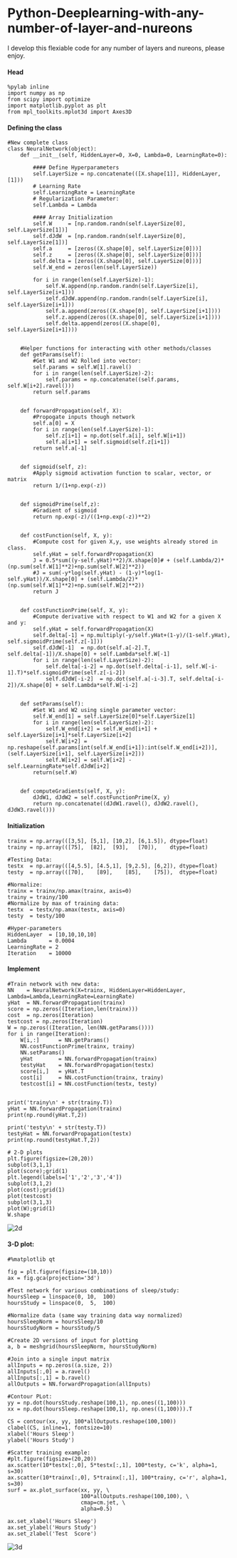 # Python-Deeplearning-with-any-number-of-layer-and-nureons
I develop this flexiable code for any number of layers and nureons, please enjoy.

#### Head
    %pylab inline
    import numpy as np
    from scipy import optimize
    import matplotlib.pyplot as plt
    from mpl_toolkits.mplot3d import Axes3D
 
 #### Defining the class
    #New complete class
    class NeuralNetwork(object):
        def __init__(self, HiddenLayer=0, X=0, Lambda=0, LearningRate=0):  

            #### Define Hyperparameters
            self.LayerSize = np.concatenate(([X.shape[1]], HiddenLayer, [1]))
            # Learning Rate
            self.LearningRate = LearningRate
            # Regularization Parameter:
            self.Lambda = Lambda

            #### Array Initialization
            self.W     = [np.random.randn(self.LayerSize[0], self.LayerSize[1])]
            self.dJdW  = [np.random.randn(self.LayerSize[0], self.LayerSize[1])]
            self.a     = [zeros((X.shape[0], self.LayerSize[0]))]
            self.z     = [zeros((X.shape[0], self.LayerSize[0]))]
            self.delta = [zeros((X.shape[0], self.LayerSize[0]))]              
            self.W_end = zeros(len(self.LayerSize)) 

            for i in range(len(self.LayerSize)-1):
                self.W.append(np.random.randn(self.LayerSize[i], self.LayerSize[i+1]))
                self.dJdW.append(np.random.randn(self.LayerSize[i], self.LayerSize[i+1]))
                self.a.append(zeros((X.shape[0], self.LayerSize[i+1])))
                self.z.append(zeros((X.shape[0], self.LayerSize[i+1])))
                self.delta.append(zeros((X.shape[0], self.LayerSize[i+1])))


        #Helper functions for interacting with other methods/classes
        def getParams(self):
            #Get W1 and W2 Rolled into vector:
            self.params = self.W[1].ravel()
            for i in range(len(self.LayerSize)-2):
                self.params = np.concatenate((self.params, self.W[i+2].ravel()))
            return self.params


        def forwardPropagation(self, X):
            #Propogate inputs though network
            self.a[0] = X
            for i in range(len(self.LayerSize)-1):
                self.z[i+1] = np.dot(self.a[i], self.W[i+1])
                self.a[i+1] = self.sigmoid(self.z[i+1])
            return self.a[-1]


        def sigmoid(self, z):
            #Apply sigmoid activation function to scalar, vector, or matrix
            return 1/(1+np.exp(-z))


        def sigmoidPrime(self,z):
            #Gradient of sigmoid
            return np.exp(-z)/((1+np.exp(-z))**2)


        def costFunction(self, X, y):
            #Compute cost for given X,y, use weights already stored in class.
            self.yHat = self.forwardPropagation(X)
            J = 0.5*sum((y-self.yHat)**2)/X.shape[0]# + (self.Lambda/2)*(np.sum(self.W[1]**2)+np.sum(self.W[2]**2))
            #J = sum(-y*log(self.yHat) - (1-y)*log(1-self.yHat))/X.shape[0] + (self.Lambda/2)*(np.sum(self.W[1]**2)+np.sum(self.W[2]**2))
            return J


        def costFunctionPrime(self, X, y):
            #Compute derivative with respect to W1 and W2 for a given X and y:
            self.yHat = self.forwardPropagation(X)      
            self.delta[-1] = np.multiply(-y/self.yHat+(1-y)/(1-self.yHat), self.sigmoidPrime(self.z[-1]))
            self.dJdW[-1]  = np.dot(self.a[-2].T, self.delta[-1])/X.shape[0] + self.Lambda*self.W[-1]
            for i in range(len(self.LayerSize)-2):
                self.delta[-i-2] = np.dot(self.delta[-i-1], self.W[-i-1].T)*self.sigmoidPrime(self.z[-i-2])
                self.dJdW[-i-2]  = np.dot(self.a[-i-3].T, self.delta[-i-2])/X.shape[0] + self.Lambda*self.W[-i-2]     


        def setParams(self):
            #Set W1 and W2 using single parameter vector:  
            self.W_end[1] = self.LayerSize[0]*self.LayerSize[1]
            for i in range(len(self.LayerSize)-2):
                self.W_end[i+2] = self.W_end[i+1] + self.LayerSize[i+1]*self.LayerSize[i+2]
                self.W[i+2] = np.reshape(self.params[int(self.W_end[i+1]):int(self.W_end[i+2])], (self.LayerSize[i+1], self.LayerSize[i+2]))
                self.W[i+2] = self.W[i+2] - self.LearningRate*self.dJdW[i+2]
            return(self.W)


        def computeGradients(self, X, y):
            dJdW1, dJdW2 = self.costFunctionPrime(X, y)
            return np.concatenate((dJdW1.ravel(), dJdW2.ravel(), dJdW3.ravel()))
            
#### Initialization
    trainx = np.array(([3,5], [5,1], [10,2], [6,1.5]), dtype=float)
    trainy = np.array(([75],  [82],  [93],   [70]),    dtype=float)

    #Testing Data:
    testx  = np.array(([4,5.5], [4.5,1], [9,2.5], [6,2]), dtype=float)
    testy  = np.array(([70],    [89],    [85],    [75]),  dtype=float)

    #Normalize:
    trainx = trainx/np.amax(trainx, axis=0)
    trainy = trainy/100
    #Normalize by max of training data:
    testx  = testx/np.amax(testx, axis=0)
    testy  = testy/100

    #Hyper-parameters
    HiddenLayer  = [10,10,10,10]
    Lambda       = 0.0004
    LearningRate = 2
    Iteration    = 10000


#### Implement
    #Train network with new data:
    NN    = NeuralNetwork(X=trainx, HiddenLayer=HiddenLayer, Lambda=Lambda,LearningRate=LearningRate)
    yHat  = NN.forwardPropagation(trainx)
    score = np.zeros((Iteration,len(trainx)))
    cost  = np.zeros(Iteration)
    testcost = np.zeros(Iteration)
    W = np.zeros((Iteration, len(NN.getParams())))
    for i in range(Iteration):
        W[i,:]      = NN.getParams()
        NN.costFunctionPrime(trainx, trainy)
        NN.setParams()
        yHat        = NN.forwardPropagation(trainx)
        testyHat    = NN.forwardPropagation(testx)
        score[i,]   = yHat.T
        cost[i]     = NN.costFunction(trainx, trainy)
        testcost[i] = NN.costFunction(testx, testy)


    print('trainy\n' + str(trainy.T))
    yHat = NN.forwardPropagation(trainx)
    print(np.round(yHat.T,2))

    print('testy\n' + str(testy.T))
    testyHat = NN.forwardPropagation(testx)
    print(np.round(testyHat.T,2))

    # 2-D plots
    plt.figure(figsize=(20,20))
    subplot(3,1,1)
    plot(score);grid(1)
    plt.legend(labels=['1','2','3','4'])
    subplot(3,1,2)
    plot(cost);grid(1)
    plot(testcost)
    subplot(3,1,3)
    plot(W);grid(1)
    W.shape

![2d](https://user-images.githubusercontent.com/46899273/53830341-d62cd100-3f47-11e9-9833-de8dce323a66.png)

#### 3-D plot:
    #%matplotlib qt

    fig = plt.figure(figsize=(10,10))
    ax = fig.gca(projection='3d')

    #Test network for various combinations of sleep/study:
    hoursSleep = linspace(0, 10,  100)
    hoursStudy = linspace(0,  5,  100)

    #Normalize data (same way training data way normalized)
    hoursSleepNorm = hoursSleep/10
    hoursStudyNorm = hoursStudy/5

    #Create 2D versions of input for plotting
    a, b = meshgrid(hoursSleepNorm, hoursStudyNorm)

    #Join into a single input matrix
    allInputs = np.zeros((a.size, 2))
    allInputs[:,0] = a.ravel()
    allInputs[:,1] = b.ravel()
    allOutputs = NN.forwardPropagation(allInputs)

    #Contour PLot:
    yy = np.dot(hoursStudy.reshape(100,1), np.ones((1,100)))
    xx = np.dot(hoursSleep.reshape(100,1), np.ones((1,100))).T

    CS = contour(xx, yy, 100*allOutputs.reshape(100,100))
    clabel(CS, inline=1, fontsize=10)
    xlabel('Hours Sleep')
    ylabel('Hours Study')

    #Scatter training example:
    #plt.figure(figsize=(20,20))
    ax.scatter(10*testx[:,0], 5*testx[:,1], 100*testy, c='k', alpha=1, s=30)
    ax.scatter(10*trainx[:,0], 5*trainx[:,1], 100*trainy, c='r', alpha=1, s=30)
    surf = ax.plot_surface(xx, yy, \
                           100*allOutputs.reshape(100,100), \
                           cmap=cm.jet, \
                           alpha=0.5)

    ax.set_xlabel('Hours Sleep')
    ax.set_ylabel('Hours Study')
    ax.set_zlabel('Test  Score')
![3d](https://user-images.githubusercontent.com/46899273/53830444-112f0480-3f48-11e9-9844-4fc382080975.png)

